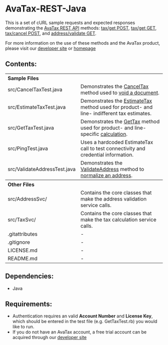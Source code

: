 AvaTax-REST-Java
=====================

This is a set of cURL sample requests and expected responses demonstrating the [AvaTax REST API](http://developer.avalara.com/api-docs/rest) methods:
 [tax/get POST](http://developer.avalara.com/api-docs/rest/tax/post/), [tax/get GET](http://developer.avalara.com/api-docs/rest/tax/get), [tax/cancel POST](http://developer.avalara.com/api-docs/rest/tax/cancel), and [address/validate GET](http://developer.avalara.com/api-docs/rest/address-validation).
 
 For more information on the use of these methods and the AvaTax product, please visit our [developer site](http://developer.avalara.com/) or [homepage](http://www.avalara.com/)
 
Contents:
----------
 
<table>
<th colspan="2" align=left>Sample Files</th>
<tr><td>src/CancelTaxTest.java</td><td>Demonstrates the <a href="http://developer.avalara.com/api-docs/rest/tax/cancel">CancelTax</a> method used to <a href="http://developer.avalara.com/api-docs/api-reference/canceltax">void a document</a>.</td></tr>
<tr><td>src/EstimateTaxTest.java</td><td>Demonstrates the <a href="http://developer.avalara.com/api-docs/rest/tax/get">EstimateTax</a> method used for product- and line- indifferent tax estimates.</td></tr>
<tr><td>src/GetTaxTest.java</td><td>Demonstrates the <a href="http://developer.avalara.com/api-docs/rest/tax/post">GetTax</a> method used for product- and line- specific <a href="http://developer.avalara.com/api-docs/api-reference/gettax">calculation</a>.</td></tr>
<tr><td>src/PingTest.java</td><td>Uses a hardcoded EstimateTax call to test connectivity and credential information.</td></tr>
<tr><td>src/ValidateAddressTest.java</td><td>Demonstrates the <a href="http://developer.avalara.com/api-docs/rest/address-validation">ValidateAddress</a> method to <a href="http://developer.avalara.com/api-docs/api-reference/address-validation">normalize an address</a>.</td></tr>
<th colspan="2" align=left>Other Files</th>
<tr><td>src/AddressSvc/</td><td>Contains the core classes that make the address validation service calls.</td></tr>
<tr><td>src/TaxSvc/</td><td>Contains the core classes that make the tax calculation service calls.</td></tr>
<tr><td>.gitattributes</td><td>-</td></tr>
<tr><td>.gitignore</td><td>-</td></tr>
<tr><td>LICENSE.md</td><td>-</td></tr>
<tr><td>README.md</td><td>-</td></tr>
</table>

Dependencies:
-----------
- Java 

Requirements:
----------
- Authentication requires an valid **Account Number** and **License Key**, which should be entered in the test file (e.g. GetTaxTest.rb) you would like to run.
- If you do not have an AvaTax account, a free trial account can be acquired through our [developer site](http://developer.avalara.com/api-get-started)